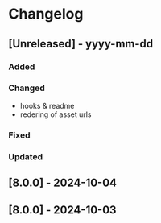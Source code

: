# Changelog
## [Unreleased] - yyyy-mm-dd

### Added

### Changed
- hooks & readme
- redering of asset urls

### Fixed

### Updated

## [8.0.0] - 2024-10-04


## [8.0.0] - 2024-10-03
